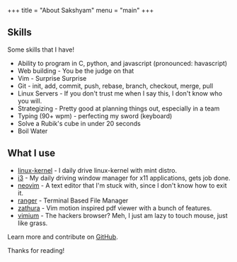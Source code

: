 +++
title = "About Sakshyam"
menu = "main"
+++

## Skills

Some skills that I have!

* Ability to program in C, python, and javascript (pronounced: havascript)
* Web building - You be the judge on that 
* Vim - Surprise Surprise
* Git - init, add, commit, push, rebase, branch, checkout, merge, pull
* Linux Servers - If you don't trust me when I say this, I don't know who you will.
* Strategizing - Pretty good at planning things out, especially in a team
* Typing (90+ wpm) - perfecting my sword (keyboard)
* Solve a Rubik's cube in under 20 seconds
* Boil Water

## What I use

* [linux-kernel](https://kernel.org) - I daily drive linux-kernel with mint distro.
* [i3](https://i3wm.org) - My daily driving window manager for x11 applications, gets job done.
* [neovim](https://neovim.io) - A text editor that I'm stuck with, since I don't know how to exit it.
* [ranger](https://github.com/ranger/ranger) - Terminal Based File Manager
* [zathura](https://pwmt.org/projects/zathura/) - Vim motion inspired pdf viewer with a bunch of features.
* [vimium](https://vimium.github.io/) - The hackers browser? Meh, I just am lazy to touch mouse, just like grass.

Learn more and contribute on [GitHub](https://github.com/s-sigdel).


Thanks for reading!
